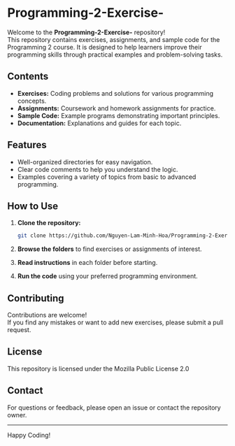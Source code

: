 # Programming-2-Exercise-

Welcome to the **Programming-2-Exercise-** repository!  
This repository contains exercises, assignments, and sample code for the Programming 2 course. It is designed to help learners improve their programming skills through practical examples and problem-solving tasks.

## Contents

- **Exercises:** Coding problems and solutions for various programming concepts.
- **Assignments:** Coursework and homework assignments for practice.
- **Sample Code:** Example programs demonstrating important principles.
- **Documentation:** Explanations and guides for each topic.

## Features

- Well-organized directories for easy navigation.
- Clear code comments to help you understand the logic.
- Examples covering a variety of topics from basic to advanced programming.

## How to Use

1. **Clone the repository:**
   ```bash
   git clone https://github.com/Nguyen-Lam-Minh-Hoa/Programming-2-Exercise-.git
   ```

2. **Browse the folders** to find exercises or assignments of interest.

3. **Read instructions** in each folder before starting.

4. **Run the code** using your preferred programming environment.

## Contributing

Contributions are welcome!  
If you find any mistakes or want to add new exercises, please submit a pull request.

## License

This repository is licensed under the Mozilla Public License 2.0

## Contact

For questions or feedback, please open an issue or contact the repository owner.

---

Happy Coding!

